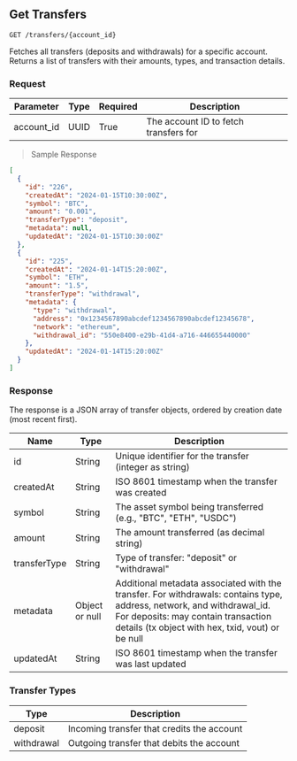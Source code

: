 ## Get Transfers

`GET /transfers/{account_id}`

Fetches all transfers (deposits and withdrawals) for a specific account. Returns a list of transfers with their amounts, types, and transaction details.

### Request

|Parameter|Type|Required|Description|
|---|---|---|---|
|account_id|UUID|True|The account ID to fetch transfers for|

> Sample Response

```json
[
  {
    "id": "226",
    "createdAt": "2024-01-15T10:30:00Z",
    "symbol": "BTC",
    "amount": "0.001",
    "transferType": "deposit",
    "metadata": null,
    "updatedAt": "2024-01-15T10:30:00Z"
  },
  {
    "id": "225",
    "createdAt": "2024-01-14T15:20:00Z",
    "symbol": "ETH",
    "amount": "1.5",
    "transferType": "withdrawal",
    "metadata": {
      "type": "withdrawal",
      "address": "0x1234567890abcdef1234567890abcdef12345678",
      "network": "ethereum",
      "withdrawal_id": "550e8400-e29b-41d4-a716-446655440000"
    },
    "updatedAt": "2024-01-14T15:20:00Z"
  }
]
```

### Response

The response is a JSON array of transfer objects, ordered by creation date (most recent first).

|Name|Type|Description|
|---|---|---|
|id|String|Unique identifier for the transfer (integer as string)|
|createdAt|String|ISO 8601 timestamp when the transfer was created|
|symbol|String|The asset symbol being transferred (e.g., "BTC", "ETH", "USDC")|
|amount|String|The amount transferred (as decimal string)|
|transferType|String|Type of transfer: "deposit" or "withdrawal"|
|metadata|Object or null|Additional metadata associated with the transfer. For withdrawals: contains type, address, network, and withdrawal_id. For deposits: may contain transaction details (tx object with hex, txid, vout) or be null|
|updatedAt|String|ISO 8601 timestamp when the transfer was last updated|

### Transfer Types

|Type|Description|
|---|---|
|deposit|Incoming transfer that credits the account|
|withdrawal|Outgoing transfer that debits the account|
